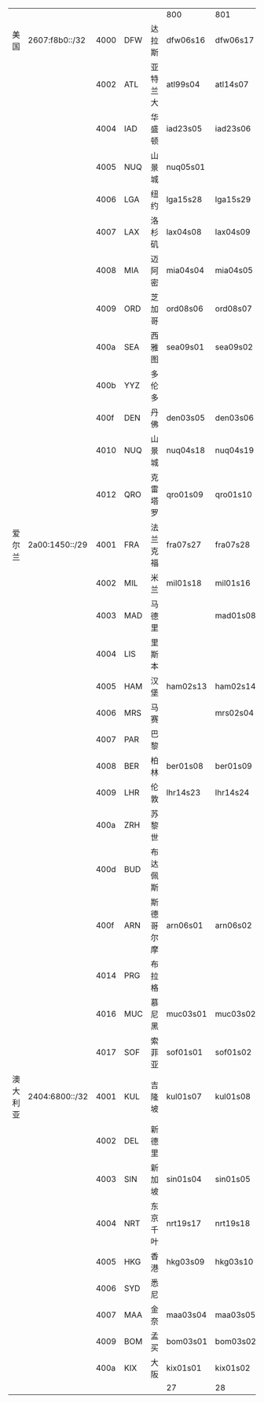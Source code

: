 <table>
 <tr>
  <td></td>
  <td></td>
  <td></td>
  <td></td>
  <td></td>
  <td>800</td>
  <td>801</td>
  <td>802</td>
  <td>803</td>
  <td>804</td>
  <td>805</td>
  <td>806</td>
  <td>807</td>
  <td>808</td>
  <td>809</td>
  <td>80a</td>
  <td>80b</td>
  <td>80c</td>
  <td>80d</td>
  <td>80e</td>
  <td>80f</td>
  <td></td>
 </tr>
 <tr>
  <td>美国</td>
  <td>2607:f8b0::/32</td>
  <td>4000</td>
  <td>DFW</td>
  <td>达拉斯</td>
  <td>dfw06s16</td>
  <td>dfw06s17</td>
  <td>dfw06s26</td>
  <td>dfw06s27</td>
  <td>dfw06s32</td>
  <td>dfw06s33</td>
  <td>dfw06s38</td>
  <td>dfw06s39</td>
  <td>dfw06s40</td>
  <td>dfw06s41</td>
  <td>dfw06s46</td>
  <td>dfw06s47</td>
  <td></td>
  <td></td>
  <td></td>
  <td></td>
  <td>12</td>
 </tr>
 <tr>
  <td></td>
  <td></td>
  <td>4002</td>
  <td>ATL</td>
  <td>亚特兰大</td>
  <td>atl99s04</td>
  <td>atl14s07</td>
  <td>atl14s08</td>
  <td></td>
  <td></td>
  <td>atl14s38</td>
  <td>atl14s39</td>
  <td>atl99s01</td>
  <td></td>
  <td></td>
  <td></td>
  <td></td>
  <td></td>
  <td></td>
  <td></td>
  <td></td>
  <td>6</td>
 </tr>
 <tr>
  <td></td>
  <td></td>
  <td>4004</td>
  <td>IAD</td>
  <td>华盛顿</td>
  <td>iad23s05</td>
  <td>iad23s06</td>
  <td>iad23s07</td>
  <td>iad23s08</td>
  <td>iad23s17</td>
  <td>iad23s18</td>
  <td>iad23s23</td>
  <td>iad23s24</td>
  <td>iad23s25</td>
  <td>iad23s26</td>
  <td></td>
  <td></td>
  <td></td>
  <td></td>
  <td></td>
  <td></td>
  <td>10</td>
 </tr>
 <tr>
  <td></td>
  <td></td>
  <td>4005</td>
  <td>NUQ</td>
  <td>山景城</td>
  <td>nuq05s01</td>
  <td></td>
  <td>nuq05s02</td>
  <td>nuq04s27</td>
  <td></td>
  <td></td>
  <td></td>
  <td></td>
  <td></td>
  <td></td>
  <td></td>
  <td></td>
  <td></td>
  <td></td>
  <td></td>
  <td></td>
  <td>3</td>
 </tr>
 <tr>
  <td></td>
  <td></td>
  <td>4006</td>
  <td>LGA</td>
  <td>纽约</td>
  <td>lga15s28</td>
  <td>lga15s29</td>
  <td>lga15s34</td>
  <td>lga15s35</td>
  <td></td>
  <td></td>
  <td>lga15s42</td>
  <td>lga15s43</td>
  <td>lga15s44</td>
  <td>lga15s45</td>
  <td></td>
  <td></td>
  <td></td>
  <td></td>
  <td></td>
  <td></td>
  <td>8</td>
 </tr>
 <tr>
  <td></td>
  <td></td>
  <td>4007</td>
  <td>LAX</td>
  <td>洛杉矶</td>
  <td>lax04s08</td>
  <td>lax04s09</td>
  <td>lax17s01</td>
  <td>lax17s02</td>
  <td>lax02s19</td>
  <td>lax02s20</td>
  <td></td>
  <td></td>
  <td></td>
  <td></td>
  <td></td>
  <td></td>
  <td></td>
  <td></td>
  <td></td>
  <td></td>
  <td>6</td>
 </tr>
 <tr>
  <td></td>
  <td></td>
  <td>4008</td>
  <td>MIA</td>
  <td>迈阿密</td>
  <td>mia04s04</td>
  <td>mia04s05</td>
  <td>mia05s07</td>
  <td>mia05s08</td>
  <td></td>
  <td>mia05s17</td>
  <td>mia05s18</td>
  <td></td>
  <td></td>
  <td></td>
  <td></td>
  <td></td>
  <td></td>
  <td></td>
  <td></td>
  <td></td>
  <td>6</td>
 </tr>
 <tr>
  <td></td>
  <td></td>
  <td>4009</td>
  <td>ORD</td>
  <td>芝加哥</td>
  <td>ord08s06</td>
  <td>ord08s07</td>
  <td>ord08s08</td>
  <td>ord08s09</td>
  <td>ord08s10</td>
  <td>ord08s11</td>
  <td>ord08s12</td>
  <td>ord08s13</td>
  <td></td>
  <td></td>
  <td></td>
  <td></td>
  <td></td>
  <td></td>
  <td></td>
  <td></td>
  <td>8</td>
 </tr>
 <tr>
  <td></td>
  <td></td>
  <td>400a</td>
  <td>SEA</td>
  <td>西雅图</td>
  <td>sea09s01</td>
  <td>sea09s02</td>
  <td>sea09s15</td>
  <td>sea09s16</td>
  <td>sea09s17</td>
  <td>sea09s18</td>
  <td></td>
  <td></td>
  <td></td>
  <td></td>
  <td></td>
  <td></td>
  <td></td>
  <td></td>
  <td></td>
  <td></td>
  <td>6</td>
 </tr>
 <tr>
  <td></td>
  <td></td>
  <td>400b</td>
  <td>YYZ</td>
  <td>多伦多</td>
  <td></td>
  <td></td>
  <td></td>
  <td></td>
  <td></td>
  <td></td>
  <td>yyz08s09</td>
  <td>yyz08s10</td>
  <td></td>
  <td></td>
  <td>yyz08s13</td>
  <td>yyz08s14</td>
  <td></td>
  <td></td>
  <td></td>
  <td></td>
  <td>4</td>
 </tr>
 <tr>
  <td></td>
  <td></td>
  <td>400f</td>
  <td>DEN</td>
  <td>丹佛</td>
  <td>den03s05</td>
  <td>den03s06</td>
  <td></td>
  <td></td>
  <td></td>
  <td></td>
  <td></td>
  <td></td>
  <td></td>
  <td></td>
  <td></td>
  <td></td>
  <td></td>
  <td></td>
  <td></td>
  <td></td>
  <td>2</td>
 </tr>
 <tr>
  <td></td>
  <td></td>
  <td>4010</td>
  <td>NUQ</td>
  <td>山景城</td>
  <td>nuq04s18</td>
  <td>nuq04s19</td>
  <td></td>
  <td></td>
  <td></td>
  <td></td>
  <td></td>
  <td></td>
  <td></td>
  <td></td>
  <td></td>
  <td></td>
  <td></td>
  <td></td>
  <td></td>
  <td></td>
  <td>2</td>
 </tr>
 <tr>
  <td></td>
  <td></td>
  <td>4012</td>
  <td>QRO</td>
  <td>克雷塔罗</td>
  <td>qro01s09</td>
  <td>qro01s10</td>
  <td>qro01s11</td>
  <td>qro01s12</td>
  <td></td>
  <td></td>
  <td>qro02s09</td>
  <td>qro02s10</td>
  <td></td>
  <td></td>
  <td></td>
  <td></td>
  <td></td>
  <td></td>
  <td></td>
  <td></td>
  <td>6</td>
 </tr>
 <tr>
  <td>爱尔兰</td>
  <td>2a00:1450::/29</td>
  <td>4001</td>
  <td>FRA</td>
  <td>法兰克福</td>
  <td>fra07s27</td>
  <td>fra07s28</td>
  <td>fra07s29</td>
  <td>fra07s30</td>
  <td>fra07s31</td>
  <td>fra07s32</td>
  <td>fra02s17</td>
  <td>fra02s18</td>
  <td>fra02s19</td>
  <td>fra02s20</td>
  <td>fra02s21</td>
  <td>fra02s22</td>
  <td></td>
  <td></td>
  <td></td>
  <td></td>
  <td>12</td>
 </tr>
 <tr>
  <td></td>
  <td></td>
  <td>4002</td>
  <td>MIL</td>
  <td>米兰</td>
  <td>mil01s18</td>
  <td>mil01s16</td>
  <td>mil01s17</td>
  <td>mil02s05</td>
  <td>mil02s06</td>
  <td>mil01s19</td>
  <td></td>
  <td></td>
  <td></td>
  <td></td>
  <td></td>
  <td></td>
  <td></td>
  <td></td>
  <td></td>
  <td></td>
  <td>6</td>
 </tr>
 <tr>
  <td></td>
  <td></td>
  <td>4003</td>
  <td>MAD</td>
  <td>马德里</td>
  <td></td>
  <td>mad01s08</td>
  <td>mad01s09</td>
  <td>mad01s14</td>
  <td>mad01s15</td>
  <td></td>
  <td></td>
  <td></td>
  <td></td>
  <td></td>
  <td></td>
  <td></td>
  <td></td>
  <td></td>
  <td></td>
  <td></td>
  <td>4</td>
 </tr>
 <tr>
  <td></td>
  <td></td>
  <td>4004</td>
  <td>LIS</td>
  <td>里斯本</td>
  <td></td>
  <td></td>
  <td>lis01s05</td>
  <td>lis01s06</td>
  <td></td>
  <td></td>
  <td></td>
  <td></td>
  <td></td>
  <td></td>
  <td></td>
  <td></td>
  <td></td>
  <td></td>
  <td></td>
  <td></td>
  <td>2</td>
 </tr>
 <tr>
  <td></td>
  <td></td>
  <td>4005</td>
  <td>HAM</td>
  <td>汉堡</td>
  <td>ham02s13</td>
  <td>ham02s14</td>
  <td></td>
  <td></td>
  <td></td>
  <td></td>
  <td></td>
  <td></td>
  <td>ham02s11</td>
  <td>ham02s12</td>
  <td></td>
  <td></td>
  <td></td>
  <td></td>
  <td></td>
  <td></td>
  <td>4</td>
 </tr>
 <tr>
  <td></td>
  <td></td>
  <td>4006</td>
  <td>MRS</td>
  <td>马赛</td>
  <td></td>
  <td>mrs02s04</td>
  <td>mrs02s05</td>
  <td></td>
  <td></td>
  <td></td>
  <td></td>
  <td></td>
  <td></td>
  <td></td>
  <td></td>
  <td></td>
  <td></td>
  <td></td>
  <td></td>
  <td></td>
  <td>2</td>
 </tr>
 <tr>
  <td></td>
  <td></td>
  <td>4007</td>
  <td>PAR</td>
  <td>巴黎</td>
  <td></td>
  <td></td>
  <td></td>
  <td>par03s02</td>
  <td>par03s03</td>
  <td>par03s12</td>
  <td>par03s13</td>
  <td>par10s09</td>
  <td>par10s10</td>
  <td>par10s11</td>
  <td>par10s12</td>
  <td></td>
  <td></td>
  <td></td>
  <td></td>
  <td></td>
  <td>8</td>
 </tr>
 <tr>
  <td></td>
  <td></td>
  <td>4008</td>
  <td>BER</td>
  <td>柏林</td>
  <td>ber01s08</td>
  <td>ber01s09</td>
  <td></td>
  <td></td>
  <td></td>
  <td></td>
  <td></td>
  <td></td>
  <td></td>
  <td></td>
  <td></td>
  <td></td>
  <td></td>
  <td></td>
  <td></td>
  <td></td>
  <td>2</td>
 </tr>
 <tr>
  <td></td>
  <td></td>
  <td>4009</td>
  <td>LHR</td>
  <td>伦敦</td>
  <td>lhr14s23</td>
  <td>lhr14s24</td>
  <td>lhr14s19</td>
  <td>lhr14s20</td>
  <td>lhr14s21</td>
  <td>lhr14s22</td>
  <td>lhr08s01</td>
  <td>lhr08s02</td>
  <td>lhr08s03</td>
  <td>lhr08s04</td>
  <td></td>
  <td></td>
  <td></td>
  <td></td>
  <td></td>
  <td></td>
  <td>10</td>
 </tr>
 <tr>
  <td></td>
  <td></td>
  <td>400a</td>
  <td>ZRH</td>
  <td>苏黎世</td>
  <td></td>
  <td></td>
  <td></td>
  <td></td>
  <td>zrh04s05</td>
  <td>zrh04s06</td>
  <td>zrh04s07</td>
  <td>zrh04s08</td>
  <td></td>
  <td></td>
  <td></td>
  <td></td>
  <td></td>
  <td></td>
  <td></td>
  <td></td>
  <td>4</td>
 </tr>
 <tr>
  <td></td>
  <td></td>
  <td>400d</td>
  <td>BUD</td>
  <td>布达佩斯</td>
  <td></td>
  <td></td>
  <td>bud02s01</td>
  <td>bud02s02</td>
  <td>bud02s03</td>
  <td>bud02s04</td>
  <td></td>
  <td></td>
  <td></td>
  <td></td>
  <td></td>
  <td></td>
  <td></td>
  <td></td>
  <td></td>
  <td></td>
  <td>4</td>
 </tr>
 <tr>
  <td></td>
  <td></td>
  <td>400f</td>
  <td>ARN</td>
  <td>斯德哥尔摩</td>
  <td>arn06s01</td>
  <td>arn06s02</td>
  <td>arn02s05</td>
  <td>arn02s06</td>
  <td></td>
  <td></td>
  <td></td>
  <td></td>
  <td></td>
  <td></td>
  <td></td>
  <td></td>
  <td></td>
  <td></td>
  <td></td>
  <td></td>
  <td>4</td>
 </tr>
 <tr>
  <td></td>
  <td></td>
  <td>4014</td>
  <td>PRG</td>
  <td>布拉格</td>
  <td></td>
  <td></td>
  <td></td>
  <td></td>
  <td></td>
  <td></td>
  <td></td>
  <td></td>
  <td></td>
  <td></td>
  <td>prg02s11</td>
  <td>prg02s12</td>
  <td></td>
  <td></td>
  <td></td>
  <td></td>
  <td>2</td>
 </tr>
 <tr>
  <td></td>
  <td></td>
  <td>4016</td>
  <td>MUC</td>
  <td>慕尼黑</td>
  <td>muc03s01</td>
  <td>muc03s02</td>
  <td>muc03s07</td>
  <td>muc03s08</td>
  <td>muc03s13</td>
  <td>muc03s14</td>
  <td></td>
  <td></td>
  <td></td>
  <td></td>
  <td></td>
  <td></td>
  <td></td>
  <td></td>
  <td></td>
  <td></td>
  <td>6</td>
 </tr>
 <tr>
  <td></td>
  <td></td>
  <td>4017</td>
  <td>SOF</td>
  <td>索菲亚</td>
  <td>sof01s01</td>
  <td>sof01s02</td>
  <td></td>
  <td></td>
  <td></td>
  <td></td>
  <td></td>
  <td></td>
  <td></td>
  <td></td>
  <td></td>
  <td></td>
  <td></td>
  <td></td>
  <td></td>
  <td></td>
  <td>2</td>
 </tr>
 <tr>
  <td>澳大利亚</td>
  <td>2404:6800::/32</td>
  <td>4001</td>
  <td>KUL</td>
  <td>吉隆坡</td>
  <td>kul01s07</td>
  <td>kul01s08</td>
  <td>kul06s05</td>
  <td>kul06s06</td>
  <td>kul06s07</td>
  <td>kul06s08</td>
  <td></td>
  <td></td>
  <td></td>
  <td></td>
  <td></td>
  <td></td>
  <td></td>
  <td></td>
  <td></td>
  <td></td>
  <td>6</td>
 </tr>
 <tr>
  <td></td>
  <td></td>
  <td>4002</td>
  <td>DEL</td>
  <td>新德里</td>
  <td></td>
  <td></td>
  <td>del01s06</td>
  <td>del01s07</td>
  <td></td>
  <td></td>
  <td></td>
  <td></td>
  <td></td>
  <td></td>
  <td></td>
  <td></td>
  <td></td>
  <td></td>
  <td></td>
  <td></td>
  <td>2</td>
 </tr>
 <tr>
  <td></td>
  <td></td>
  <td>4003</td>
  <td>SIN</td>
  <td>新加坡</td>
  <td>sin01s04</td>
  <td>sin01s05</td>
  <td>sin04s01</td>
  <td>sin04s02</td>
  <td></td>
  <td>sin01s14</td>
  <td>sin01s15</td>
  <td>sin01s16</td>
  <td>sin01s17</td>
  <td></td>
  <td></td>
  <td></td>
  <td></td>
  <td></td>
  <td></td>
  <td></td>
  <td>8</td>
 </tr>
 <tr>
  <td></td>
  <td></td>
  <td>4004</td>
  <td>NRT</td>
  <td>东京千叶</td>
  <td>nrt19s17</td>
  <td>nrt19s18</td>
  <td>nrt19s01</td>
  <td>nrt19s02</td>
  <td>nrt19s11</td>
  <td>nrt19s12</td>
  <td>nrt04s05</td>
  <td>nrt04s06</td>
  <td>nrt04s07</td>
  <td>nrt04s08</td>
  <td>nrt04s09</td>
  <td>nrt04s10</td>
  <td>nrt04s11</td>
  <td>nrt04s12</td>
  <td>nrt19s27</td>
  <td>nrt19s28</td>
  <td>16</td>
 </tr>
 <tr>
  <td></td>
  <td></td>
  <td>4005</td>
  <td>HKG</td>
  <td>香港</td>
  <td>hkg03s09</td>
  <td>hkg03s10</td>
  <td>hkg03s11</td>
  <td>hkg03s12</td>
  <td>hkg03s13</td>
  <td>hkg03s14</td>
  <td>hkg03s15</td>
  <td>hkg03s16</td>
  <td></td>
  <td></td>
  <td></td>
  <td></td>
  <td></td>
  <td></td>
  <td></td>
  <td></td>
  <td>8</td>
 </tr>
 <tr>
  <td></td>
  <td></td>
  <td>4006</td>
  <td>SYD</td>
  <td>悉尼</td>
  <td></td>
  <td></td>
  <td></td>
  <td>syd01s12</td>
  <td>syd01s13</td>
  <td>syd01s18</td>
  <td>syd01s19</td>
  <td></td>
  <td></td>
  <td></td>
  <td></td>
  <td></td>
  <td></td>
  <td></td>
  <td></td>
  <td></td>
  <td>4</td>
 </tr>
 <tr>
  <td></td>
  <td></td>
  <td>4007</td>
  <td>MAA</td>
  <td>金奈</td>
  <td>maa03s04</td>
  <td>maa03s05</td>
  <td>maa03s16</td>
  <td>maa03s17</td>
  <td></td>
  <td></td>
  <td></td>
  <td></td>
  <td></td>
  <td></td>
  <td></td>
  <td></td>
  <td></td>
  <td></td>
  <td></td>
  <td></td>
  <td>4</td>
 </tr>
 <tr>
  <td></td>
  <td></td>
  <td>4009</td>
  <td>BOM</td>
  <td>孟买</td>
  <td>bom03s01</td>
  <td>bom03s02</td>
  <td>bom04s01</td>
  <td>bom04s02</td>
  <td></td>
  <td></td>
  <td></td>
  <td></td>
  <td></td>
  <td></td>
  <td></td>
  <td></td>
  <td></td>
  <td></td>
  <td></td>
  <td></td>
  <td>4</td>
 </tr>
 <tr>
  <td></td>
  <td></td>
  <td>400a</td>
  <td>KIX</td>
  <td>大阪</td>
  <td>kix01s01</td>
  <td>kix01s02</td>
  <td>kix01s03</td>
  <td>kix01s04</td>
  <td></td>
  <td></td>
  <td></td>
  <td></td>
  <td></td>
  <td></td>
  <td></td>
  <td></td>
  <td></td>
  <td></td>
  <td></td>
  <td></td>
  <td>4</td>
 </tr>
 <tr>
  <td></td>
  <td></td>
  <td></td>
  <td></td>
  <td></td>
  <td>27</td>
  <td>28</td>
  <td>27</td>
  <td>27</td>
  <td>17</td>
  <td>19</td>
  <td>16</td>
  <td>14</td>
  <td>9</td>
  <td>8</td>
  <td>6</td>
  <td>5</td>
  <td>1</td>
  <td>1</td>
  <td>1</td>
  <td>1</td>
  <td>207</td>
 </tr>
</table>